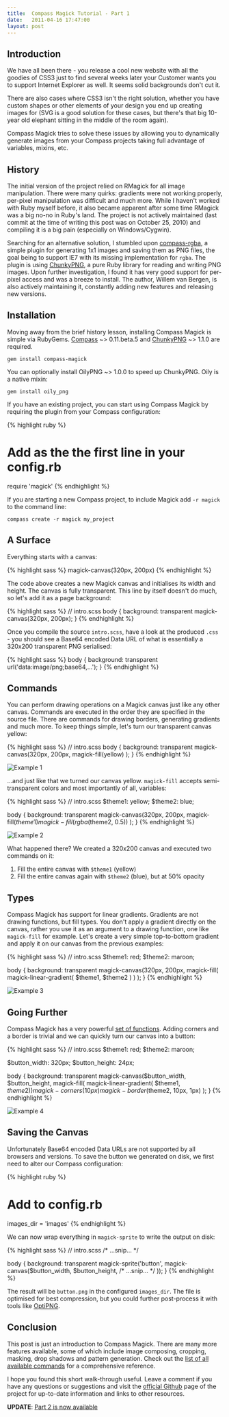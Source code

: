 ```yaml
---
title:  Compass Magick Tutorial - Part 1
date:   2011-04-16 17:47:00
layout: post
---
```


Introduction
------------

We have all been there - you release a cool new website with all the goodies of CSS3 just to find several weeks later your Customer wants you to support Internet Explorer as well. It seems solid backgrounds don't cut it.

There are also cases where CSS3 isn't the right solution, whether you have custom shapes or other elements of your design you end up creating images for (SVG is a good solution for these cases, but there's that big 10-year old elephant sitting in the middle of the room again).

Compass Magick tries to solve these issues by allowing you to dynamically generate images from your Compass projects taking full advantage of variables, mixins, etc.

<!-- more -->

History
-------

The initial version of the project relied on RMagick for all image manipulation. There were many quirks: gradients were not working properly, per-pixel manipulation was difficult and much more.
While I haven't worked with Ruby myself before, it also became apparent after some time RMagick was a big no-no in Ruby's land. The project is not actively maintained (last commit at the time of writing this post was on October 25, 2010) and compiling it is a big pain (especially on Windows/Cygwin).

Searching for an alternative solution, I stumbled upon [compass-rgba](http://www.aaronrussell.co.uk/blog/cross-browser-rgba-support/), a simple plugin for generating 1x1 images and saving them as PNG files, the goal being to support IE7 with its missing implementation for `rgba`.
The plugin is using [ChunkyPNG](https://github.com/wvanbergen/chunky_png), a pure Ruby library for reading and writing PNG images. Upon further investigation, I found it has very good support for per-pixel access and was a breeze to install. The author, Willem van Bergen, is also actively maintaining it, constantly adding new features and releasing new versions.

Installation
------------

Moving away from the brief history lesson, installing Compass Magick is simple via RubyGems. [Compass](http://beta.compass-style.org) ~> 0.11.beta.5 and [ChunkyPNG](https://github.com/wvanbergen/chunky_png) ~> 1.1.0 are required.

    gem install compass-magick

You can optionally install OilyPNG ~> 1.0.0 to speed up ChunkyPNG. Oily is a native mixin:

    gem install oily_png

If you have an existing project, you can start using Compass Magick by requiring the plugin from your Compass configuration:

{% highlight ruby %}
# Add as the the first line in your config.rb
require 'magick'
{% endhighlight %}

If you are starting a new Compass project, to include Magick add `-r magick` to the command line:

    compass create -r magick my_project

A Surface
---------

Everything starts with a canvas:

{% highlight sass %}
magick-canvas(320px, 200px)
{% endhighlight %}

The code above creates a new Magick canvas and initialises its width and height. The canvas is fully transparent. This line by itself doesn't do much, so let's add it as a page background:

{% highlight sass %}
// intro.scss
body {
  background: transparent magick-canvas(320px, 200px);
}
{% endhighlight %}

Once you compile the source `intro.scss`, have a look at the produced `.css` - you should see a Base64 encoded Data URL of what is essentially a 320x200 transparent PNG serialised:

{% highlight sass %}
body {
  background: transparent url('data:image/png;base64,…');
}
{% endhighlight %}

Commands
--------

You can perform drawing operations on a Magick canvas just like any other canvas. Commands are executed in the order they are specified in the source file. There are commands for drawing borders, generating gradients and much more. To keep things simple, let's turn our transparent canvas yellow:

{% highlight sass %}
// intro.scss
body {
  background: transparent magick-canvas(320px, 200px,
    magick-fill(yellow)
  );
}
{% endhighlight %}

![Example 1](http://i.imgur.com/j1KUk.png)

…and just like that we turned our canvas yellow. `magick-fill` accepts semi-transparent colors and most importantly of all, variables:

{% highlight sass %}
// intro.scss
$theme1: yellow;
$theme2: blue;

body {
  background: transparent magick-canvas(320px, 200px,
    magick-fill($theme1)
    magick-fill(rgba($theme2, 0.5))
  );
}
{% endhighlight %}

![Example 2](http://i.imgur.com/3o3yy.png)

What happened there? We created a 320x200 canvas and executed two commands on it:

1. Fill the entire canvas with `$theme1` (yellow)
2. Fill the entire canvas again with `$theme2` (blue), but at 50% opacity

Types
-----

Compass Magick has support for linear gradients. Gradients are not drawing functions, but fill types. You don't apply a gradient directly on the canvas, rather you use it as an argument to a drawing function, one like `magick-fill` for example. Let's create a very simple top-to-bottom gradient and apply it on our canvas from the previous examples:

{% highlight sass %}
// intro.scss
$theme1: red;
$theme2: maroon;

body {
  background: transparent magick-canvas(320px, 200px,
    magick-fill(
      magick-linear-gradient(
        $theme1,
        $theme2
      )
    )
  );
}
{% endhighlight %}

![Example 3](http://i.imgur.com/V9pb3.png)

Going Further
-------------

Compass Magick has a very powerful [set of functions](https://github.com/StanAngeloff/compass-magick/blob/master/APIs.md). Adding corners and a border is trivial and we can quickly turn our canvas into a button:

{% highlight sass %}
// intro.scss
$theme1: red;
$theme2: maroon;

$button_width:  320px;
$button_height: 24px;

body {
  background: transparent magick-canvas($button_width, $button_height,
    magick-fill(
      magick-linear-gradient(
        $theme1,
        $theme2
      )
    )
    magick-corners(10px)
    magick-border($theme2, 10px, 1px)
  );
}
{% endhighlight %}

![Example 4](http://i.imgur.com/hBLg0.png)

Saving the Canvas
-----------------

Unfortunately Base64 encoded Data URLs are not supported by all browsers and versions. To save the button we generated on disk, we first need to alter our Compass configuration:

{% highlight ruby %}
# Add to config.rb
images_dir = 'images'
{% endhighlight %}

We can now wrap everything in `magick-sprite` to write the output on disk:

{% highlight sass %}
// intro.scss
/* …snip… */

body {
  background: transparent magick-sprite('button', magick-canvas($button_width, $button_height,
    /* …snip… */
  ));
}
{% endhighlight %}

The result will be `button.png` in the configured `images_dir`. The file is optimised for best compression, but you could further post-process it with tools like [OptiPNG](http://optipng.sourceforge.net/).

Conclusion
----------

This post is just an introduction to Compass Magick. There are many more features available, some of which include image composing, cropping, masking, drop shadows and pattern generation.
Check out the [list of all available commands](https://github.com/StanAngeloff/compass-magick/blob/master/APIs.md) for a comprehensive reference.

I hope you found this short walk-through useful.
Leave a comment if you have any questions or suggestions and visit the [official Github](https://github.com/StanAngeloff/compass-magick) page of the project for up-to-date information and links to other resources.

**UPDATE**: [Part 2 is now available](http://blog.angeloff.name/post/5040777009/compass-magick-tutorial-part-2)
